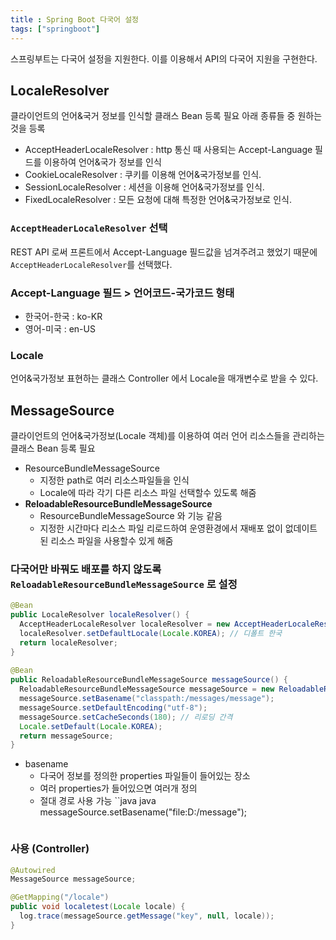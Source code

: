 ```yaml
---
title : Spring Boot 다국어 설정
tags: ["springboot"]
---
```


스프링부트는 다국어 설정을 지원한다. 이를 이용해서 API의 다국어 지원을 구현한다. 

## LocaleResolver
클라이언트의 언어&국거 정보를 인식할 클래스 
Bean 등록 필요 
아래 종류들 중 원하는 것을 등록
* AcceptHeaderLocaleResolver : http 통신 때 사용되는 Accept-Language 필드를 이용하여 언어&국가 정보를 인식
* CookieLocaleResolver : 쿠키를 이용해 언어&국가정보를 인식.
* SessionLocaleResolver : 세션을 이용해 언어&국가정보를 인식.
* FixedLocaleResolver : 모든 요청에 대해 특정한 언어&국가정보로 인식.

### `AcceptHeaderLocaleResolver` 선택
REST API 로써 프론트에서 Accept-Language 필드값을 넘겨주려고 했었기 때문에 `AcceptHeaderLocaleResolver`를 선택했다. 

### Accept-Language 필드 > 언어코드-국가코드 형태
* 한국어-한국 : ko-KR
* 영어-미국 : en-US

### Locale
언어&국가정보 표현하는 클래스 
Controller 에서 Locale을 매개변수로 받을 수 있다. 

## MessageSource
클라이언트의 언어&국가정보(Locale 객체)를 이용하여 여러 언어 리소스들을 관리하는 클래스
Bean 등록 필요
* ResourceBundleMessageSource 
	* 지정한 path로 여러 리소스파일들을 인식
	* Locale에 따라 각기 다른 리소스 파일 선택할수 있도록 해줌
* **ReloadableResourceBundleMessageSource**
	* ResourceBundleMessageSource 와 기능 같음
	* 지정한 시간마다 리소스 파일 리로드하여 운영환경에서 재배포 없이 없데이트된 리소스 파일을 사용할수 있게 해줌

### 다국어만 바꿔도 배포를 하지 않도록 `ReloadableResourceBundleMessageSource` 로 설정 

```java java
@Bean  
public LocaleResolver localeResolver() {  
  AcceptHeaderLocaleResolver localeResolver = new AcceptHeaderLocaleResolver();  
  localeResolver.setDefaultLocale(Locale.KOREA); // 디폴트 한국  
  return localeResolver;  
}  
  
@Bean  
public ReloadableResourceBundleMessageSource messageSource() {  
  ReloadableResourceBundleMessageSource messageSource = new ReloadableResourceBundleMessageSource();  
  messageSource.setBasename("classpath:/messages/message");  
  messageSource.setDefaultEncoding("utf-8"); 
  messageSource.setCacheSeconds(180); // 리로딩 간격  
  Locale.setDefault(Locale.KOREA);  
  return messageSource;  
}
```
* basename 
	* 다국어 정보를 정의한 properties 파일들이 들어있는 장소 
	* 여러 properties가 들어있으면 여러개 정의 
	* 절대 경로 사용 가능 
``java java
messageSource.setBasename("file:D:/message");
	```

### 사용 (Controller)
```java java
@Autowired  
MessageSource messageSource;

@GetMapping("/locale")  
public void localetest(Locale locale) {
  log.trace(messageSource.getMessage("key", null, locale));  
}
```
<!--stackedit_data:
eyJoaXN0b3J5IjpbMTAwODM0Njg2Nyw0ODEzODMxOTYsLTM0Mj
EzMDYxOV19
-->